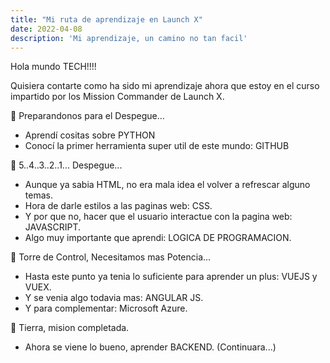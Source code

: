 ```yaml
---
title: "Mi ruta de aprendizaje en Launch X"
date: 2022-04-08
description: 'Mi aprendizaje, un camino no tan facil'
---
```


Hola mundo TECH!!!!

Quisiera contarte como ha sido mi aprendizaje ahora que estoy en el curso impartido por los Mission Commander de Launch X.

🚀 Preparandonos para el Despegue...
- Aprendí cositas sobre PYTHON
- Conocí la primer herramienta super util de este mundo: GITHUB

🚀 5..4..3..2..1... Despegue...
- Aunque ya sabia HTML, no era mala idea el volver a refrescar alguno temas.
- Hora de darle estilos a las paginas web: CSS.
- Y por que no, hacer que el usuario interactue con la pagina web: JAVASCRIPT.
- Algo muy importante que aprendi: LOGICA DE PROGRAMACION.

🚀 Torre de Control, Necesitamos mas Potencia...
- Hasta este punto ya tenia lo suficiente para aprender un plus: VUEJS y VUEX.
- Y se venia algo todavia mas: ANGULAR JS.
- Y para complementar: Microsoft Azure.

🚀 Tierra, mision completada.
- Ahora se viene lo bueno, aprender BACKEND. (Continuara...)
